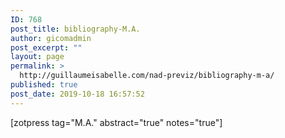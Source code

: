```yaml
---
ID: 768
post_title: bibliography-M.A.
author: gicomadmin
post_excerpt: ""
layout: page
permalink: >
  http://guillaumeisabelle.com/nad-previz/bibliography-m-a/
published: true
post_date: 2019-10-18 16:57:52
---
```

<!-- wp:block-lab/stc-vision-block {"vision":"Content related to the Master Degree in Art of UQAC/NAD from my Bibliography","dtdue":"191111"} /-->

<!-- wp:shortcode --> [zotpress tag="M.A." abstract="true" notes="true"] 

<!-- /wp:shortcode -->